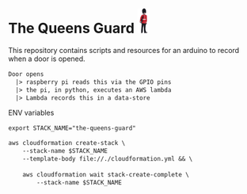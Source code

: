 # The Queens Guard <img style="height:50px" src="./guard.png"></img>

This repository contains scripts and resources for an arduino to record when a door is opened.

```
Door opens
  |> raspberry pi reads this via the GPIO pins
  |> the pi, in python, executes an AWS lambda
  |> Lambda records this in a data-store
```

ENV variables
```
export STACK_NAME="the-queens-guard"
```

```
aws cloudformation create-stack \
    --stack-name $STACK_NAME
    --template-body file://./cloudformation.yml && \

    aws cloudformation wait stack-create-complete \
        --stack-name $STACK_NAME
```

